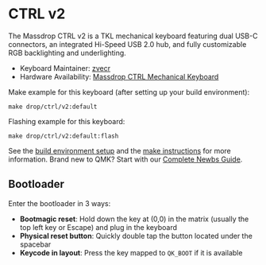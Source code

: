 # CTRL v2

The Massdrop CTRL v2 is a TKL mechanical keyboard featuring dual USB-C connectors, an integrated Hi-Speed USB 2.0 hub, and fully customizable RGB backlighting and underlighting.

* Keyboard Maintainer: [zvecr](https://github.com/zvecr)
* Hardware Availability: [Massdrop CTRL Mechanical Keyboard](https://www.massdrop.com/buy/massdrop-ctrl-mechanical-keyboard)

Make example for this keyboard (after setting up your build environment):

    make drop/ctrl/v2:default

Flashing example for this keyboard:

    make drop/ctrl/v2:default:flash

See the [build environment setup](https://docs.qmk.fm/#/getting_started_build_tools) and the [make instructions](https://docs.qmk.fm/#/getting_started_make_guide) for more information. Brand new to QMK? Start with our [Complete Newbs Guide](https://docs.qmk.fm/#/newbs).

## Bootloader

Enter the bootloader in 3 ways:

* **Bootmagic reset**: Hold down the key at (0,0) in the matrix (usually the top left key or Escape) and plug in the keyboard
* **Physical reset button**: Quickly double tap the button located under the spacebar
* **Keycode in layout**: Press the key mapped to `QK_BOOT` if it is available
